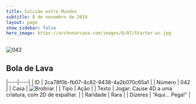 ```yaml
---
title: Colisão entre Mundos
subtitle: 8 de novembro de 2019
layout: page
show_sidebar: false
hero_image: https://archonarcana.com/images/0/07/Starter-wc.jpg
---
```


![042](https://cdn.keyforgegame.com/media/card_front/pt/452_042_63QXCF88HXGV_pt.png)

## Bola de Lava

|----|----|
| ID | 2ca78f0b-fb07-4c82-9438-4a2b070c65a1 |
| Número | 042 |
| Casa | ![Brobnar](https://archonarcana.com/images/thumb/e/e0/Brobnar.png/22px-Brobnar.png "Brobnar") |
| Tipo | Ação |
| Texto | Jogar: Cause 4D a uma criatura,  com 2D de espalhar. |
| Raridade | Rara |
| Dizeres | “Aqui… Pega!” |